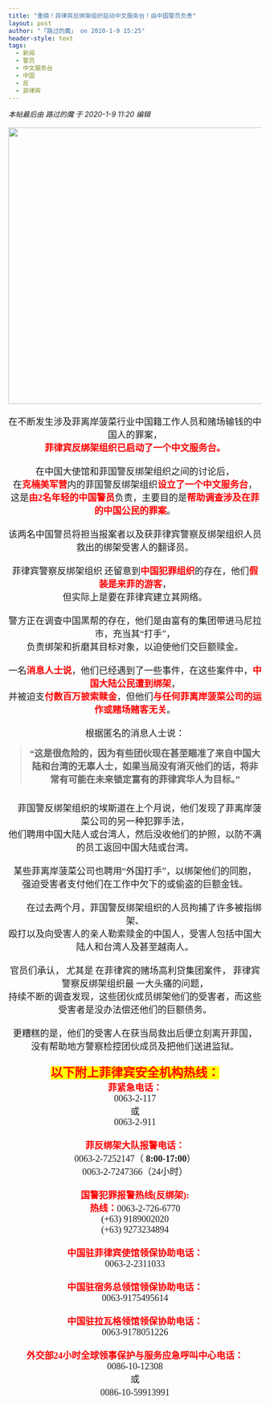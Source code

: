 ```yaml
---
title: "重磅！菲律宾反绑架组织启动中文服务台！由中国警员负责"
layout: post
author: "「路过的魔」 on 2020-1-9 15:25"
header-style: text
tags:
  - 新闻
  - 警员
  - 中文服务台
  - 中国
  - 反
  - 菲律宾
---
```


<head></head>
<body>
 <i class="pstatus"> 本帖最后由 路过的魔 于 2020-1-9 11:20 编辑 </i>
 <br> 
 <br> 
 <div align="center"> 
  <font face="微软雅黑"><font size="4"> 
    <ignore_js_op> 
     <img aid="1325888" src="https://bbs.boniu123.cc/data/attachment/forum/202001/09/091753yu0j770yvda6k3kz.jpg" zoomfile="data/attachment/forum/202001/09/091753yu0j770yvda6k3kz.jpg" file="data/attachment/forum/202001/09/091753yu0j770yvda6k3kz.jpg" width="550" inpost="1"> 
     <div class="tip tip_4 aimg_tip" id="aimg_1325888_menu" style="position: absolute; display: none" disautofocus="true"> 
      <div class="xs0"> 
       <p><strong>W020170918406559443700.jpg</strong> <em class="xg1">(69.59 KB, 下载次数: 0)</em></p> 
       <p> <a href="forum.php?mod=attachment&amp;aid=MTMyNTg4OHxkMWFkZjBiZnwxNTc4NTYzMDk5fDB8NTQ4NTc3&amp;nothumb=yes" target="_blank">下载附件</a> &nbsp;<a href="javascript:;" onclick="showWindow(this.id, this.getAttribute('url'), 'get', 0);" id="savephoto_1325888" url="home.php?mod=spacecp&amp;ac=album&amp;op=saveforumphoto&amp;aid=1325888&amp;handlekey=savephoto_1325888">保存到相册</a> </p> 
       <p class="xg1 y"><span title="2020-1-9 09:17">8&nbsp;小时前</span> 上传</p> 
      </div> 
      <div class="tip_horn"></div> 
     </div> 
    </ignore_js_op> </font></font> 
 </div> 
 <div align="center"> 
  <font face="微软雅黑"><font size="4"><br> </font></font> 
 </div> 
 <div align="center"> 
  <font face="微软雅黑"><font size="4">在不断发生涉及菲离岸菠菜行业中国籍工作人员和赌场输钱的中国人的罪案，</font></font> 
 </div> 
 <div align="center"> 
  <font face="微软雅黑"><font size="4"><font color="#ff0000"><strong>菲律宾反绑架组织已启动了一个中文服务台。</strong></font></font></font> 
 </div>
 <font face="微软雅黑"><font size="4"><br> </font></font> 
 <div align="center"> 
  <font face="微软雅黑"><font size="4">在中国大使馆和菲国警反绑架组织之间的讨论后，</font></font> 
 </div> 
 <div align="center"> 
  <font face="微软雅黑"><font size="4">在<strong><font color="#ff0000">克楠美军营</font></strong>内的菲国警反绑架组织<strong><font color="#ff0000">设立了一个中文服务台</font></strong>，</font></font> 
 </div> 
 <div align="center"> 
  <font face="微软雅黑"><font size="4">这是<strong><font color="#ff0000">由2名年轻的中国警员</font></strong>负责，主要目的是<strong><font color="#ff0000">帮助调查涉及在菲的中国公民的罪案</font></strong>。</font></font> 
 </div>
 <font face="微软雅黑"><font size="4"><br> </font></font> 
 <div align="center"> 
  <font face="微软雅黑"><font size="4">该两名中国警员将担当报案者以及获菲律宾警察反绑架组织人员救出的绑架受害人的翻译员。</font></font> 
 </div>
 <font face="微软雅黑"><font size="4"><br> </font></font> 
 <div align="center"> 
  <font face="微软雅黑"><font size="4">菲律宾警察反绑架组织</font></font> 
  <font face="微软雅黑"><font size="4">还留意到<strong><font color="#ff0000">中国犯罪组织</font></strong>的存在，他们<strong><font color="#ff0000">假装是来菲的游客</font></strong>，</font></font> 
 </div> 
 <div align="center"> 
  <font face="微软雅黑"><font size="4">但实际上是要在菲律宾建立其网络。</font></font> 
 </div>
 <font face="微软雅黑"><font size="4"><br> </font></font> 
 <div align="center"> 
  <font face="微软雅黑"><font size="4">警方正在调查中国黑帮的存在，他们是由富有的集团带进马尼拉市，充当其“打手”，</font></font> 
 </div> 
 <div align="center"> 
  <font face="微软雅黑"><font size="4">负责绑架和折磨其目标对象，以迫使他们交巨额赎金。</font></font> 
 </div>
 <font face="微软雅黑"><font size="4"><br> </font></font> 
 <div align="center"> 
  <font face="微软雅黑"><font size="4">一名<strong><font color="#ff0000">消息人士说</font></strong>，他们已经遇到了一些事件，在这些案件中，<strong><font color="#ff0000">中国大陆公民遭到绑架</font></strong>，</font></font> 
 </div> 
 <div align="center"> 
  <font face="微软雅黑"><font size="4">并被迫支<strong><font color="#ff0000">付数百万披索赎金</font></strong>，但他们<strong><font color="#ff0000">与任何菲离岸菠菜公司的运作或赌场赌客无关</font></strong>。</font></font> 
 </div> 
 <div align="center"> 
  <font face="微软雅黑"><font size="4"><br> </font></font> 
 </div> 
 <div align="center"> 
  <font face="微软雅黑"><font size="4">根据匿名的消息人士说：</font></font> 
 </div> 
 <div align="center"> 
  <div class="quote"> 
   <blockquote> 
    <font face="微软雅黑"><font size="4"><strong>“这是很危险的，因为有些团伙现在甚至瞄准了来自中国大陆和台湾的无辜人士，如果当局没有消灭他们的话，将非常有可能在未来锁定富有的菲律宾华人为目标。”</strong></font></font> 
   </blockquote> 
  </div> 
  <br> 
 </div> 
 <div align="center"> 
  <font face="微软雅黑"><font size="4">　菲国警反绑架组织的埃斯道在上个月说，他们发现了菲离岸菠菜公司的另一种犯罪手法，</font></font> 
 </div> 
 <div align="center"> 
  <font face="微软雅黑"><font size="4">他们聘用中国大陆人或台湾人，然后没收他们的护照，以防不满的员工返回中国大陆或台湾。</font></font> 
 </div>
 <font face="微软雅黑"><font size="4"><br> </font></font> 
 <div align="center"> 
  <font face="微软雅黑"><font size="4">某些菲离岸菠菜公司也聘用“外国打手”，以绑架他们的同胞，</font></font> 
 </div> 
 <div align="center"> 
  <font face="微软雅黑"><font size="4">强迫受害者支付他们在工作中欠下的或偷盗的巨额金钱。</font></font> 
 </div>
 <font face="微软雅黑"><font size="4"><br> </font></font> 
 <div align="center"> 
  <font face="微软雅黑"><font size="4">　　在过去两个月，菲国警反绑架组织的人员拘捕了许多被指绑架、</font></font> 
 </div> 
 <div align="center"> 
  <font face="微软雅黑"><font size="4">殴打以及向受害人的亲人勒索赎金的中国人，受害人包括中国大陆人和台湾人及甚至越南人。</font></font> 
 </div>
 <font face="微软雅黑"><font size="4"><br> </font></font> 
 <div align="center"> 
  <font face="微软雅黑"><font size="4">官员们承认，</font></font> 
  <font face="微软雅黑"><font size="4">尤其是</font></font> 
  <font face="微软雅黑"><font size="4">在菲律宾的赌场高利贷集团案件，</font></font> 
  <font face="微软雅黑"><font size="4">菲律宾警察反绑架组织最</font></font> 
  <font face="微软雅黑"><font size="4">一大头痛的问题，</font></font> 
 </div> 
 <div align="center"> 
  <font face="微软雅黑"><font size="4">持续不断的调查发现，这些团伙成员绑架他们的受害者，而这些受害者是没办法偿还他们的巨额债务。</font></font> 
 </div>
 <font face="微软雅黑"><font size="4"><br> </font></font> 
 <div align="center"> 
  <font face="微软雅黑"><font size="4">更糟糕的是，他们的受害人在获当局救出后便立刻离开菲国，</font></font> 
 </div> 
 <div align="center"> 
  <font face="微软雅黑"><font size="4">没有帮助地方警察检控团伙成员及把他们送进监狱。</font></font> 
 </div> 
 <div align="center"> 
  <font face="微软雅黑"><font size="4"><br> </font></font> 
 </div> 
 <div align="center"> 
  <font face="微软雅黑"><font size="5"><font color="#ff0000"><font style="background-color:yellow"><strong>以下附上菲律宾安全机构热线：</strong></font></font></font></font> 
 </div> 
 <div align="center"> 
  <font face="微软雅黑"><font size="4"> 
    <div align="center"> 
     <strong><font color="#ff0000">菲紧急电话：</font></strong> 
    </div> 
    <div align="center">
      0063-2-117 
    </div> 
    <div align="center">
      或 
    </div> 
    <div align="center">
      0063-2-911 
    </div><br> 
    <div align="center"> 
     <strong><font color="#ff0000">菲反绑架大队报警电话：</font></strong> 
    </div> 
    <div align="center">
      0063-2-7252147（ 
     <strong>8:00-17:00</strong>） 
    </div> 
    <div align="center">
      0063-2-7247366（24小时） 
    </div><br> 
    <div align="center"> 
     <strong><font color="#ff0000">国警犯罪报警热线(反绑架):</font></strong> 
    </div> 
    <div align="center"> 
     <font color="#ff0000"><strong>热线：</strong></font>0063-2-726-6770 
    </div> 
    <div align="center">
      (+63) 9189002020 
    </div> 
    <div align="center">
      (+63) 9273234894 
    </div><br> 
    <div align="center"> 
     <strong><font color="#ff0000">中国驻菲律宾使馆领保协助电话：</font></strong> 
    </div> 
    <div align="center">
      0063-2-2311033 
    </div><br> 
    <div align="center"> 
     <strong><font color="#ff0000">中国驻宿务总领馆领保协助电话：</font></strong> 
    </div> 
    <div align="center">
      0063-9175495614 
    </div><br> 
    <div align="center"> 
     <strong><font color="#ff0000">中国驻拉瓦格领馆领保协助电话：</font></strong> 
    </div> 
    <div align="center">
      0063-9178051226 
    </div><br> 
    <div align="center"> 
     <strong><font color="#ff0000">外交部24小时全球领事保护与服务应急呼叫中心电话：</font></strong> 
    </div> 
    <div align="center">
      0086-10-12308 
    </div> 
    <div align="center">
      或 
    </div> 
    <div align="center">
      0086-10-59913991　 
    </div></font></font> 
 </div>
 <br>
</body>


